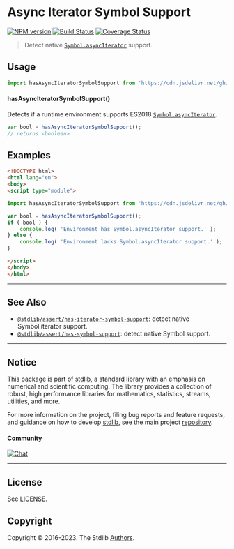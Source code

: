 <!--

@license Apache-2.0

Copyright (c) 2018 The Stdlib Authors.

Licensed under the Apache License, Version 2.0 (the "License");
you may not use this file except in compliance with the License.
You may obtain a copy of the License at

   http://www.apache.org/licenses/LICENSE-2.0

Unless required by applicable law or agreed to in writing, software
distributed under the License is distributed on an "AS IS" BASIS,
WITHOUT WARRANTIES OR CONDITIONS OF ANY KIND, either express or implied.
See the License for the specific language governing permissions and
limitations under the License.

-->

# Async Iterator Symbol Support

[![NPM version][npm-image]][npm-url] [![Build Status][test-image]][test-url] [![Coverage Status][coverage-image]][coverage-url] <!-- [![dependencies][dependencies-image]][dependencies-url] -->

> Detect native [`Symbol.asyncIterator`][mdn-symbol] support.



<section class="usage">

## Usage

<!-- eslint-disable id-length -->

```javascript
import hasAsyncIteratorSymbolSupport from 'https://cdn.jsdelivr.net/gh/stdlib-js/assert-has-async-iterator-symbol-support@esm/index.mjs';
```

#### hasAsyncIteratorSymbolSupport()

Detects if a runtime environment supports ES2018 [`Symbol.asyncIterator`][mdn-symbol].

<!-- eslint-disable id-length -->

```javascript
var bool = hasAsyncIteratorSymbolSupport();
// returns <boolean>
```

</section>

<!-- /.usage -->

<section class="examples">

## Examples

<!-- eslint-disable id-length -->

<!-- eslint no-undef: "error" -->

```html
<!DOCTYPE html>
<html lang="en">
<body>
<script type="module">

import hasAsyncIteratorSymbolSupport from 'https://cdn.jsdelivr.net/gh/stdlib-js/assert-has-async-iterator-symbol-support@esm/index.mjs';

var bool = hasAsyncIteratorSymbolSupport();
if ( bool ) {
    console.log( 'Environment has Symbol.asyncIterator support.' );
} else {
    console.log( 'Environment lacks Symbol.asyncIterator support.' );
}

</script>
</body>
</html>
```

</section>

<!-- /.examples -->



<!-- Section for related `stdlib` packages. Do not manually edit this section, as it is automatically populated. -->

<section class="related">

* * *

## See Also

-   <span class="package-name">[`@stdlib/assert/has-iterator-symbol-support`][@stdlib/assert/has-iterator-symbol-support]</span><span class="delimiter">: </span><span class="description">detect native Symbol.iterator support.</span>
-   <span class="package-name">[`@stdlib/assert/has-symbol-support`][@stdlib/assert/has-symbol-support]</span><span class="delimiter">: </span><span class="description">detect native Symbol support.</span>

</section>

<!-- /.related -->

<!-- Section for all links. Make sure to keep an empty line after the `section` element and another before the `/section` close. -->


<section class="main-repo" >

* * *

## Notice

This package is part of [stdlib][stdlib], a standard library with an emphasis on numerical and scientific computing. The library provides a collection of robust, high performance libraries for mathematics, statistics, streams, utilities, and more.

For more information on the project, filing bug reports and feature requests, and guidance on how to develop [stdlib][stdlib], see the main project [repository][stdlib].

#### Community

[![Chat][chat-image]][chat-url]

---

## License

See [LICENSE][stdlib-license].


## Copyright

Copyright &copy; 2016-2023. The Stdlib [Authors][stdlib-authors].

</section>

<!-- /.stdlib -->

<!-- Section for all links. Make sure to keep an empty line after the `section` element and another before the `/section` close. -->

<section class="links">

[npm-image]: http://img.shields.io/npm/v/@stdlib/assert-has-async-iterator-symbol-support.svg
[npm-url]: https://npmjs.org/package/@stdlib/assert-has-async-iterator-symbol-support

[test-image]: https://github.com/stdlib-js/assert-has-async-iterator-symbol-support/actions/workflows/test.yml/badge.svg?branch=main
[test-url]: https://github.com/stdlib-js/assert-has-async-iterator-symbol-support/actions/workflows/test.yml?query=branch:main

[coverage-image]: https://img.shields.io/codecov/c/github/stdlib-js/assert-has-async-iterator-symbol-support/main.svg
[coverage-url]: https://codecov.io/github/stdlib-js/assert-has-async-iterator-symbol-support?branch=main

<!--

[dependencies-image]: https://img.shields.io/david/stdlib-js/assert-has-async-iterator-symbol-support.svg
[dependencies-url]: https://david-dm.org/stdlib-js/assert-has-async-iterator-symbol-support/main

-->

[chat-image]: https://img.shields.io/gitter/room/stdlib-js/stdlib.svg
[chat-url]: https://gitter.im/stdlib-js/stdlib/

[stdlib]: https://github.com/stdlib-js/stdlib

[stdlib-authors]: https://github.com/stdlib-js/stdlib/graphs/contributors

[umd]: https://github.com/umdjs/umd
[es-module]: https://developer.mozilla.org/en-US/docs/Web/JavaScript/Guide/Modules

[deno-url]: https://github.com/stdlib-js/assert-has-async-iterator-symbol-support/tree/deno
[umd-url]: https://github.com/stdlib-js/assert-has-async-iterator-symbol-support/tree/umd
[esm-url]: https://github.com/stdlib-js/assert-has-async-iterator-symbol-support/tree/esm
[branches-url]: https://github.com/stdlib-js/assert-has-async-iterator-symbol-support/blob/main/branches.md

[stdlib-license]: https://raw.githubusercontent.com/stdlib-js/assert-has-async-iterator-symbol-support/main/LICENSE

[mdn-symbol]: https://developer.mozilla.org/en-US/docs/Web/JavaScript/Reference/Global_Objects/Symbol

<!-- <related-links> -->

[@stdlib/assert/has-iterator-symbol-support]: https://github.com/stdlib-js/assert-has-iterator-symbol-support/tree/esm

[@stdlib/assert/has-symbol-support]: https://github.com/stdlib-js/assert-has-symbol-support/tree/esm

<!-- </related-links> -->

</section>

<!-- /.links -->
